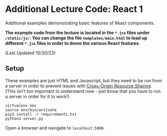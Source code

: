 # Additional Lecture Code: React 1
Additional examples demonstrating basic features of React components.

**The example code from the lecture is located in the `*.jsx` files under `/static/js/`. You can change the file `templates/main.html` to load up different `*.jsx` files in order to demo the various React features.**

(Last Updated 10/20/22)
## Setup 
These examples are just HTML and Javascript, but they need to be run from a server in order to prevent issues with [Cross-Origin Resource Sharing](https://developer.mozilla.org/en-US/docs/Web/HTTP/CORS). (This isn't too important to understand now - just know that you have to run a server in order for it to work!)
 
	virtualenv env
	source env/bin/activate
	pip3 install -r requirements.txt
	python3 server.py

Open a browser and navigate to `localhost:5000`. 
